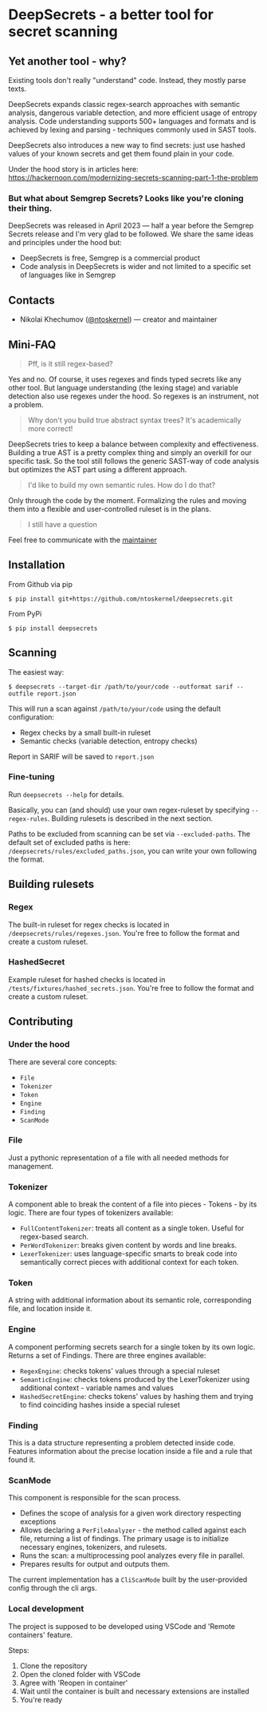 # DeepSecrets - a better tool for secret scanning

## Yet another tool - why?
Existing tools don't really "understand" code. Instead, they mostly parse texts.

DeepSecrets expands classic regex-search approaches with semantic analysis, dangerous variable detection, and more efficient usage of entropy analysis. Code understanding supports 500+ languages and formats and is achieved by lexing and parsing - techniques commonly used in SAST tools.

DeepSecrets also introduces a new way to find secrets: just use hashed values of your known secrets and get them found plain in your code.

Under the hood story is in articles here: https://hackernoon.com/modernizing-secrets-scanning-part-1-the-problem 

### But what about Semgrep Secrets? Looks like you're cloning their thing.
DeepSecrets was released in April 2023 — half a year before the Semgrep Secrets release and I'm very glad to be followed. We share the same ideas and principles under the hood but:
- DeepSecrets is free, Semgrep is a commercial product
- Code analysis in DeepSecrets is wider and not limited to a specific set of languages like in Semgrep


## Contacts

- Nikolai Khechumov ([@ntoskernel](https://github.com/ntoskernel)) — creator and maintainer


## Mini-FAQ
> Pff, is it still regex-based?

Yes and no. Of course, it uses regexes and finds typed secrets like any other tool. But language understanding (the lexing stage) and variable detection also use regexes under the hood. So regexes is an instrument, not a problem.

> Why don't you build true abstract syntax trees? It's academically more correct!

DeepSecrets tries to keep a balance between complexity and effectiveness. Building a true AST is a pretty complex thing and simply an overkill for our specific task. So the tool still follows the generic SAST-way of code analysis but optimizes the AST part using a different approach.

> I'd like to build my own semantic rules. How do I do that?

Only through the code by the moment. Formalizing the rules and moving them into a flexible and user-controlled ruleset is in the plans.

> I still have a question

Feel free to communicate with the [maintainer](https://github.com/ntoskernel/deepsecrets/blob/main/pyproject.toml#L6-L8)

## Installation

From Github via pip

`$ pip install git+https://github.com/ntoskernel/deepsecrets.git`

From PyPi

`$ pip install deepsecrets`


## Scanning
The easiest way:

`$ deepsecrets --target-dir /path/to/your/code --outformat sarif --outfile report.json`

This will run a scan against `/path/to/your/code` using the default configuration:
- Regex checks by a small built-in ruleset
- Semantic checks (variable detection, entropy checks)

Report in SARIF will be saved to `report.json`

### Fine-tuning
Run `deepsecrets --help` for details.

Basically, you can (and should) use your own regex-ruleset by specifying `--regex-rules`. Building rulesets is described in the next section.

Paths to be excluded from scanning can be set via `--excluded-paths`. The default set of excluded paths is here: `/deepsecrets/rules/excluded_paths.json`, you can write your own following the format.

## Building rulesets

### Regex

The built-in ruleset for regex checks is located in `/deepsecrets/rules/regexes.json`. You're free to follow the format and create a custom ruleset.

### HashedSecret

Example ruleset for hashed checks is located in `/tests/fixtures/hashed_secrets.json`. You're free to follow the format and create a custom ruleset.


## Contributing

### Under the hood
There are several core concepts:

- `File`
- `Tokenizer`
- `Token`
- `Engine`
- `Finding`
- `ScanMode`

### File
Just a pythonic representation of a file with all needed methods for management.

### Tokenizer
A component able to break the content of a file into pieces - Tokens - by its logic. There are four types of tokenizers available:

- `FullContentTokenizer`: treats all content as a single token. Useful for regex-based search.
- `PerWordTokenizer`: breaks given content by words and line breaks.
- `LexerTokenizer`: uses language-specific smarts to break code into semantically correct pieces with additional context for each token.

### Token
A string with additional information about its semantic role, corresponding file, and location inside it.

### Engine
A component performing secrets search for a single token by its own logic. Returns a set of Findings. There are three engines available:

- `RegexEngine`: checks tokens' values through a special ruleset
- `SemanticEngine`: checks tokens produced by the LexerTokenizer using additional context - variable names and values
- `HashedSecretEngine`: checks tokens' values by hashing them and trying to find coinciding hashes inside a special ruleset

### Finding
This is a data structure representing a problem detected inside code. Features information about the precise location inside a file and a rule that found it.

### ScanMode
This component is responsible for the scan process.

- Defines the scope of analysis for a given work directory respecting exceptions
- Allows declaring a `PerFileAnalyzer` - the method called against each file, returning a list of findings. The primary usage is to initialize necessary engines, tokenizers, and rulesets.
- Runs the scan: a multiprocessing pool analyzes every file in parallel.
- Prepares results for output and outputs them.

The current implementation has a `CliScanMode` built by the user-provided config through the cli args.

### Local development

The project is supposed to be developed using VSCode and 'Remote containers' feature.

Steps:
1. Clone the repository
2. Open the cloned folder with VSCode
3. Agree with 'Reopen in container'
4. Wait until the container is built and necessary extensions are installed
5. You're ready
